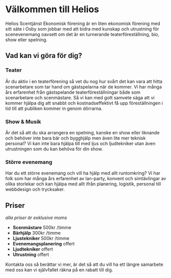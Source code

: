 # Välkommen till Helios
Helios Scentjänst Ekonomisk förening är en liten ekonomisk förening med sitt säte i Osby som jobbar med att bidra med kunskap och utrustning för scenevenemang oavsett om det är en turnerande teaterföreställning, bio, show eller spelning.

## Vad kan vi göra för dig?
### Teater
Är du aktiv i en teaterförening så vet du nog hur svårt det kan vara att hitta scenarbetare som tar hand om gästspelarna när de kommer.
Vi har många års erfarenhet från gästspelande teaterföreställningar både som scenarbetare och scenmästare. Så vi kan med gott samvete säga att vi kommer hjälpa dig att snabbt och kostnadseffektivt få upp föreställningen i tid till att publiken kommer in genom dörrarna.

### Show & Musik
Är det så att du ska arrangera en spelning, kanske en show eller liknande och behöver inte bara bär och bygghjälp men även lite mer teknisk personal? Vi kan inte bara hjälpa till med ljus och ljudtekniker utan även utrustningen som du kan behöva för din show.

### Större evenemang
Har du ett större evenemang och vill ha hjälp med allt runtomkring? Vi har folk som har många års erfarenhet av lan-party, konvent och simtävlingar av olika storlekar och kan hjälpa med allt ifrån planering, logistik, personal till webbdesign och trycksaker.

## Priser
*alla priser är exklusive moms*
+ **Scenmästare** 500kr /timme
+ **Bärhjälp** 300kr /timme
+ **Ljustekniker** 500kr /timme
+ **Evenemangsplanering** offert
+ **Ljudtekniker** offert
+ **Utrustning** offert

Kontakta oss så berättar vi mer, är det så att du vill ha ett längre samarbete med oss kan vi självfallet räkna på en rabatt till dig.
